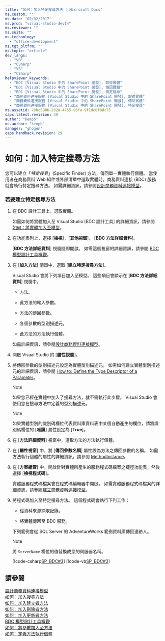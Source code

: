 ```yaml
---
title: "如何：加入特定搜尋方法 | Microsoft Docs"
ms.custom: ""
ms.date: "02/02/2017"
ms.prod: "visual-studio-dev14"
ms.reviewer: ""
ms.suite: ""
ms.technology: 
  - "office-development"
ms.tgt_pltfrm: ""
ms.topic: "article"
dev_langs: 
  - "VB"
  - "CSharp"
  - "VB"
  - "CSharp"
helpviewer_keywords: 
  - "BDC [Visual Studio 中的 SharePoint 開發], 取得實體"
  - "BDC [Visual Studio 中的 SharePoint 開發], 傳回實體"
  - "BDC [Visual Studio 中的 SharePoint 開發], 特定搜尋"
  - "商務資料連接服務 [Visual Studio 中的 SharePoint 開發], 取得實體"
  - "商務資料連接服務 [Visual Studio 中的 SharePoint 開發], 傳回實體"
  - "商務資料連接服務 [Visual Studio 中的 SharePoint 開發], 特定搜尋"
ms.assetid: 7bbc5986-2828-4755-96fa-9f1dc0f8dc75
caps.latest.revision: 30
author: "kempb"
ms.author: "kempb"
manager: "ghogen"
caps.handback.revision: 29
---
```

# 如何：加入特定搜尋方法
  您可以建立「*特定搜尋*」\(Specific Finder\) 方法，傳回單一實體執行個體。  當使用者在商務資料 Web 組件或外部清單中選取實體時，商務資料連接 \(BDC\) 服務就會執行特定搜尋方法。  如需詳細資訊，請參閱[設計商務資料連接模型](../sharepoint/designing-a-business-data-connectivity-model.md)。  
  
### 若要建立特定搜尋方法  
  
1.  在 BDC 設計工具上，選取實體。  
  
     如需如何將實體加入至 Visual Studio \[BDC 設計工具\] 的詳細資訊，請參閱 [如何：將實體加入至模型](../sharepoint/how-to-add-an-entity-to-a-model.md)。  
  
2.  在功能表列上，選擇 \[**檢視**\]，\[**其他視窗**\]， \[**BDC 方法詳細資料**\]。  
  
     \[**BDC 方法詳細資料**\] 視窗隨即開啟。  如需這個視窗的詳細資訊，請參閱 [BDC 模型設計工具概觀](../sharepoint/bdc-model-design-tools-overview.md)。  
  
3.  在 \[**加入方法**\] 清單中，選取 \[**建立特定搜尋方法**\]。  
  
     Visual Studio 會將下列項目加入至模型。  這些項目會顯示在 \[**BDC 方法詳細資料**\] 視窗中。  
  
    -   方法。  
  
    -   此方法的輸入參數。  
  
    -   方法的傳回參數。  
  
    -   各個參數的型別描述元。  
  
    -   此方法的方法執行個體。  
  
     如需詳細資訊，請參閱[設計商務資料連接模型](../sharepoint/designing-a-business-data-connectivity-model.md)。  
  
4.  開啟 Visual Studio 的 \[**屬性視窗**\]。  
  
5.  將傳回參數的型別描述元設定為實體型別描述元。  如需如何建立實體型別描述元的詳細資訊，請參閱 [How to: Define the Type Descriptor of a Parameter](../sharepoint/how-to-define-the-type-descriptor-of-a-parameter.md)。  
  
    > [!NOTE]  
    >  如果您已經在實體中加入了搜尋方法，就不需執行此步驟。  Visual Studio 會使用您在搜尋方法中定義的型別描述元。  
  
    > [!NOTE]  
    >  如果實體型別的識別碼欄位代表資料庫資料表中某個自動產生的欄位，請將識別碼欄位的 \[**唯讀**\] 屬性設定為 \[**True**\]。  
  
6.  在 \[**方法詳細資料**\] 視窗中，選取方法的方法執行個體。  
  
7.  在 \[**屬性視窗**\] 中，將 \[**傳回參數名稱**\] 屬性設為方法之傳回參數的名稱。  如需方法執行個體的屬性的詳細資訊，請參閱 [MethodInstance](http://go.microsoft.com/fwlink/?LinkID=169282)。  
  
8.  在 \[**方案總管**\] 中，開啟針對實體所產生的服務程式碼檔案之捷徑功能表，然後選擇 \[**檢視程式碼**\]。  
  
     實體服務程式碼檔案會在程式碼編輯器中開啟。  如需實體服務程式碼檔案的詳細資訊，請參閱[建立商務資料連接模型](../sharepoint/creating-a-business-data-connectivity-model.md)。  
  
9. 將程式碼加入至特定搜尋方法。  這個程式碼會執行下列工作：  
  
    -   從資料來源擷取記錄。  
  
    -   將實體傳回至 BDC 服務。  
  
     下列範例會從 SQL Server 的 AdventureWorks 範例資料庫傳回連絡人。  
  
    > [!NOTE]  
    >  將 `ServerName` 欄位的值替換成您的伺服器名稱。  
  
     [!code-csharp[SP_BDC#3](../snippets/csharp/VS_Snippets_OfficeSP/sp_bdc/CS/bdcmodel1/contactservice.cs#3)]
     [!code-vb[SP_BDC#3](../snippets/visualbasic/VS_Snippets_OfficeSP/sp_bdc/VB/bdcmodel1/contactservice.vb#3)]  
  
## 請參閱  
 [設計商務資料連接模型](../sharepoint/designing-a-business-data-connectivity-model.md)   
 [如何：加入搜尋方法](../sharepoint/how-to-add-a-finder-method.md)   
 [如何：加入建立者方法](../sharepoint/how-to-add-a-creator-method.md)   
 [如何：加入刪除者方法](../sharepoint/how-to-add-a-deleter-method.md)   
 [如何：加入更新者方法](../sharepoint/how-to-add-an-updater-method.md)   
 [BDC 模型設計工具概觀](../sharepoint/bdc-model-design-tools-overview.md)   
 [如何：將參數加入至方法](../sharepoint/how-to-add-a-parameter-to-a-method.md)   
 [如何：定義方法執行個體](../sharepoint/how-to-define-a-method-instance.md)  
  
  